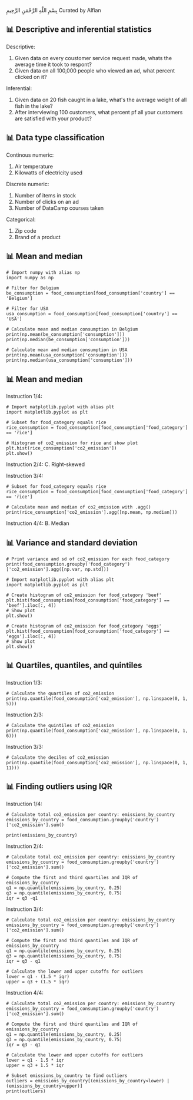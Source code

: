 بِسْمِ اللَّهِ الرَّحْمَنِ الرَّحِيمِ
Curated by Alfian

## 📊 Descriptive and inferential statistics ##
Descriptive:
1. Given data on every coustomer service request made, whats the average time it took to respont?
2. Given data on all 100,000 people who viewed an ad, what percent clicked on it?

Inferential:
1. Given data on 20 fish caught in a lake, what's the average weight of all fish in the lake?
2. After interviewing 100 customers, what percent pf all your customers are satisfied with your product?

## 📊 Data type classification ##
Continous numeric:
1. Air temperature
2. Kilowatts of electricity used

Discrete numeric:
1. Number of items in stock
2. Number of clicks on an ad
3. Number of DataCamp courses taken

Categorical:
1. Zip code
2. Brand of a product

## 📊 Mean and median ##
    # Import numpy with alias np
    import numpy as np

    # Filter for Belgium
    be_consumption = food_consumption[food_consumption['country'] == 'Belgium']

    # Filter for USA
    usa_consumption = food_consumption[food_consumption['country'] == 'USA']

    # Calculate mean and median consumption in Belgium
    print(np.mean(be_consumption['consumption']))
    print(np.median(be_consumption['consumption']))

    # Calculate mean and median consumption in USA
    print(np.mean(usa_consumption['consumption']))
    print(np.median(usa_consumption['consumption']))

## 📊 Mean and median ##
Instruction 1/4:

    # Import matplotlib.pyplot with alias plt
    import matplotlib.pyplot as plt

    # Subset for food_category equals rice
    rice_consumption = food_consumption[food_consumption['food_category'] == 'rice']

    # Histogram of co2_emission for rice and show plot
    plt.hist(rice_consumption['co2_emission'])
    plt.show()

Instruction 2/4:
C. Right-skewed

Instruction 3/4:

    # Subset for food_category equals rice
    rice_consumption = food_consumption[food_consumption['food_category'] == 'rice']

    # Calculate mean and median of co2_emission with .agg()
    print(rice_consumption['co2_emission'].agg([np.mean, np.median]))

Instruction 4/4:
B. Median

## 📊 Variance and standard deviation ##
    # Print variance and sd of co2_emission for each food_category
    print(food_consumption.groupby('food_category')['co2_emission'].agg([np.var, np.std]))

    # Import matplotlib.pyplot with alias plt
    import matplotlib.pyplot as plt

    # Create histogram of co2_emission for food_category 'beef'
    plt.hist(food_consumption[food_consumption['food_category'] == 'beef'].iloc[:, 4])
    # Show plot
    plt.show()

    # Create histogram of co2_emission for food_category 'eggs'
    plt.hist(food_consumption[food_consumption['food_category'] == 'eggs'].iloc[:, 4])
    # Show plot
    plt.show()

## 📊 Quartiles, quantiles, and quintiles ##
Instruction 1/3:

    # Calculate the quartiles of co2_emission
    print(np.quantile(food_consumption['co2_emission'], np.linspace(0, 1, 5)))

Instruction 2/3:

    # Calculate the quintiles of co2_emission
    print(np.quantile(food_consumption['co2_emission'], np.linspace(0, 1, 6)))

Instruction 3/3:

    # Calculate the deciles of co2_emission
    print(np.quantile(food_consumption['co2_emission'], np.linspace(0, 1, 11)))

## 📊 Finding outliers using IQR ##
Instruction 1/4:

    # Calculate total co2_emission per country: emissions_by_country
    emissions_by_country = food_consumption.groupby('country')['co2_emission'].sum()

    print(emissions_by_country)

Instruction 2/4:

    # Calculate total co2_emission per country: emissions_by_country
    emissions_by_country = food_consumption.groupby('country')['co2_emission'].sum()

    # Compute the first and third quartiles and IQR of emissions_by_country
    q1 = np.quantile(emissions_by_country, 0.25)
    q3 = np.quantile(emissions_by_country, 0.75)
    iqr = q3 -q1

Instruction 3/4:

    # Calculate total co2_emission per country: emissions_by_country
    emissions_by_country = food_consumption.groupby('country')['co2_emission'].sum()

    # Compute the first and third quantiles and IQR of emissions_by_country
    q1 = np.quantile(emissions_by_country, 0.25)
    q3 = np.quantile(emissions_by_country, 0.75)
    iqr = q3 - q1

    # Calculate the lower and upper cutoffs for outliers
    lower = q1 - (1.5 * iqr)
    upper = q3 + (1.5 * iqr)

Instruction 4/4:

    # Calculate total co2_emission per country: emissions_by_country
    emissions_by_country = food_consumption.groupby('country')['co2_emission'].sum()

    # Compute the first and third quantiles and IQR of emissions_by_country
    q1 = np.quantile(emissions_by_country, 0.25)
    q3 = np.quantile(emissions_by_country, 0.75)
    iqr = q3 - q1

    # Calculate the lower and upper cutoffs for outliers
    lower = q1 - 1.5 * iqr
    upper = q3 + 1.5 * iqr

    # Subset emissions_by_country to find outliers
    outliers = emissions_by_country[(emissions_by_country<lower) | (emissions_by_country>upper)]
    print(outliers)